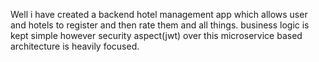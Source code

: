Well i have created a backend hotel management app which allows user and hotels to register and then rate them and all things. business logic is kept simple however security aspect(jwt) over this microservice based architecture is heavily focused. 
